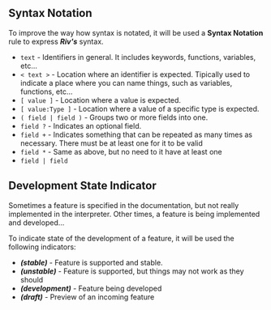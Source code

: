 ## Syntax Notation

To improve the way how syntax is notated, it will be used a **Syntax Notation** rule to express ***Riv's*** syntax.

- `text` - Identifiers in general. It includes keywords, functions, variables, etc...
- `< text >` - Location where an identifier is expected. Tipically used to indicate a place where you can name things, such as variables, functions, etc...
- `[ value ]` - Location where a value is expected.
- `[ value:Type ]` - Location where a value of a specific type is expected.
- `( field | field )` - Groups two or more fields into one.
- `field ?` - Indicates an optional field.
- `field +` - Indicates something that can be repeated as many times as necessary. There must be at least one for it to be valid
- `field *` - Same as above, but no need to it have at least one
- `field | field`

## Development State Indicator

Sometimes a feature is specified in the documentation, but not really implemented in the interpreter. Other times, a feature is being implemented and developed...

To indicate state of the development of a feature, it will be used the following indicators:

- ***(stable)*** - Feature is supported and stable.
- ***(unstable)*** - Feature is supported, but things may not work as they should
- ***(development)*** - Feature being developed
- ***(draft)*** - Preview of an incoming feature